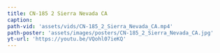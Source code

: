 ```yaml
---
title: CN-185 2 Sierra Nevada CA
caption:
path-vid: 'assets/vids/CN-185_2_Sierra_Nevada_CA.mp4'
path-poster: 'assets/images/posters/CN-185_2_Sierra_Nevada_CA.jpg'
yt-url: 'https://youtu.be/VQohl07ieKQ'
---
```

